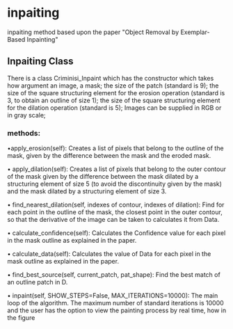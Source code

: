# inpaiting
inpaiting method based upon the paper "Object Removal by Exemplar-Based Inpainting"

## Inpaiting Class

There is a class Criminisi_Inpaint which has the constructor which takes
how argument an image, a mask; the size of the patch (standard is 9); the
size of the square structuring element for the erosion operation (standard is 3,
to obtain an outline of size 1); the size of the square structuring element for
the dilation operation (standard is 5); 
Images can be supplied in RGB or in gray scale;

### methods:

•apply_erosion(self): 
Creates a list of pixels that belong to the outline
of the mask, given by the difference between the mask and the eroded mask.

• apply_dilation(self): 
Creates a list of pixels that belong to the outer contour of the mask given by the difference between the mask dilated by
a structuring element of size 5 (to avoid the discontinuity given by the
mask) and the mask dilated by a structuring element of size 3.

• find_nearest_dilation(self, indexes of contour, indexes of dilation):
Find for each point in the outline of the mask, the closest point
in the outer contour, so that the derivative of the image can be taken to
calculates it from Data.

• calculate_confidence(self): 
Calculates the Confidence value for each pixel in the mask outline as explained in the paper.

• calculate_data(self):
Calculates the value of Data for each pixel in the mask outline as explained in the paper.

• find_best_source(self, current_patch, pat_shape): 
Find the best match of an outline patch in D.

• inpaint(self, SHOW_STEPS=False, MAX_ITERATIONS=10000):
The main loop of the algorithm. The maximum number of standard iterations
is 10000 and the user has the option to view the painting process by
real time, how in the figure
